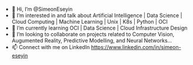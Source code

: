 - 👋 Hi, I’m @SimeonEseyin
- 👀 I’m interested in and talk about Artificial Intelligence | Data Science | Cloud Computing | Machine Learning | Unix | K8s | Python | OCI
- 🌱 I’m currently learning OCI | Data Science | Cloud Infrastructure Design
- 💞️ I’m looking to collaborate on projects related to Computer Vision, Augumented Reality, Predictive Modelling, and Neural Networks...
- 📫 Connect with me on LinkedIn https://www.linkedin.com/in/simeon-eseyin
